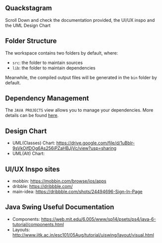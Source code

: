 ## Quackstagram

Scroll Down and check the documentation provided, the UI/UX inspo and the UML Design Chart

## Folder Structure

The workspace contains two folders by default, where:

- `src`: the folder to maintain sources
- `lib`: the folder to maintain dependencies

Meanwhile, the compiled output files will be generated in the `bin` folder by default.

## Dependency Management

The `JAVA PROJECTS` view allows you to manage your dependencies. More details can be found [here](https://github.com/microsoft/vscode-java-dependency#manage-dependencies).

## Design Chart

- UML(Classes) Chart: https://drive.google.com/file/d/1uBblr-9sVkOjfDOg6As256iPZaHBJjVc/view?usp=sharing
- UML(Alt) Chart: 

## UI/UX Inspo sites

- mobbin: https://mobbin.com/browse/ios/apps
- dribble: https://dribbble.com/
- main-idea: https://dribbble.com/shots/24494696-Sign-In-Page

## Java Swing Useful Documentation

- Components: https://web.mit.edu/6.005/www/sp14/psets/ps4/java-6-tutorial/components.html
- Layouts: http://www.iitk.ac.in/esc101/05Aug/tutorial/uiswing/layout/visual.html
